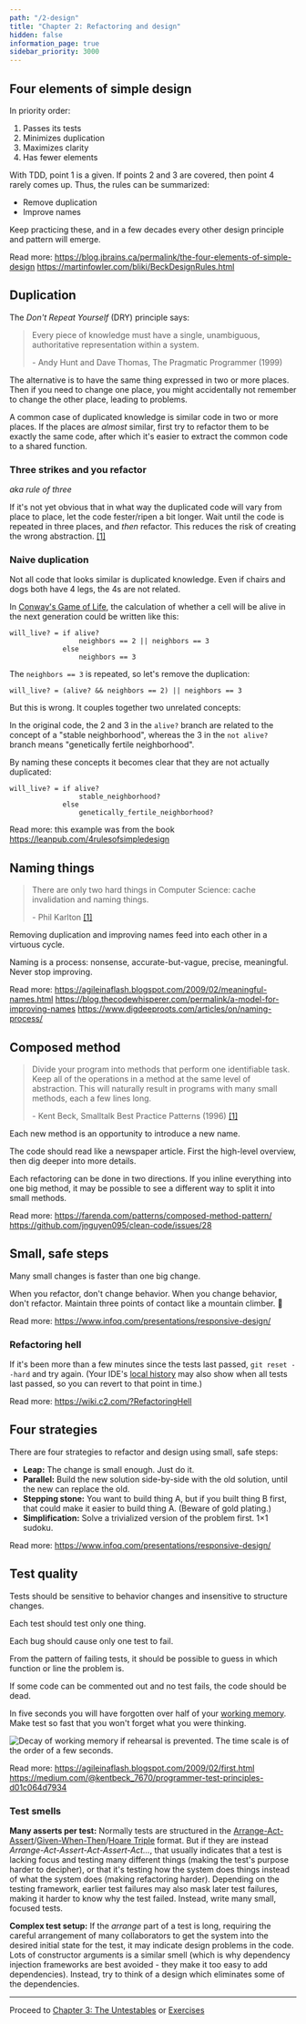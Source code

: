```yaml
---
path: "/2-design"
title: "Chapter 2: Refactoring and design"
hidden: false
information_page: true
sidebar_priority: 3000
---
```



## Four elements of simple design

In priority order:

1. Passes its tests
2. Minimizes duplication
3. Maximizes clarity
4. Has fewer elements

With TDD, point 1 is a given. If points 2 and 3 are covered, then point 4 rarely comes up. Thus, the rules can be summarized:

- Remove duplication
- Improve names

Keep practicing these, and in a few decades every other design principle and pattern will emerge.

Read more:
https://blog.jbrains.ca/permalink/the-four-elements-of-simple-design
https://martinfowler.com/bliki/BeckDesignRules.html


## Duplication

The *Don't Repeat Yourself* (DRY) principle says:

> Every piece of knowledge must have a single, unambiguous, authoritative representation within a system.
>
> \- Andy Hunt and Dave Thomas, The Pragmatic Programmer (1999)

The alternative is to have the same thing expressed in two or more places. Then if you need to change one place, you might accidentally not remember to change the other place, leading to problems.

A common case of duplicated knowledge is similar code in two or more places. If the places are *almost* similar, first try to refactor them to be exactly the same code, after which it's easier to extract the common code to a shared function.


### Three strikes and you refactor

*aka rule of three*

If it's not yet obvious that in what way the duplicated code will vary from place to place, let the code fester/ripen a bit longer. Wait until the code is repeated in three places, and *then* refactor. This reduces the risk of creating the wrong abstraction. [[1]](https://en.wikipedia.org/wiki/Rule_of_three_(computer_programming))


### Naive duplication

Not all code that looks similar is duplicated knowledge. Even if chairs and dogs both have 4 legs, the 4s are not related.

In [Conway's Game of Life](https://en.wikipedia.org/wiki/Conway%27s_Game_of_Life), the calculation of whether a cell will be alive in the next generation could be written like this:

```pseudo
will_live? = if alive?
                 neighbors == 2 || neighbors == 3
             else
                 neighbors == 3
```

The `neighbors == 3` is repeated, so let's remove the duplication:

```pseudo
will_live? = (alive? && neighbors == 2) || neighbors == 3
```

But this is wrong. It couples together two unrelated concepts:

In the original code, the 2 and 3 in the `alive?` branch are related to the concept of a "stable neighborhood", whereas the 3 in the `not alive?` branch means "genetically fertile neighborhood".

By naming these concepts it becomes clear that they are not actually duplicated:

```pseudo
will_live? = if alive?
                 stable_neighborhood?
             else
                 genetically_fertile_neighborhood?
```

Read more:
this example was from the book https://leanpub.com/4rulesofsimpledesign


## Naming things

> There are only two hard things in Computer Science: cache invalidation and naming things.
>
> \- Phil Karlton [[1]](https://martinfowler.com/bliki/TwoHardThings.html)

Removing duplication and improving names feed into each other in a virtuous cycle.

Naming is a process: nonsense, accurate-but-vague, precise, meaningful. Never stop improving.

Read more:
https://agileinaflash.blogspot.com/2009/02/meaningful-names.html
https://blog.thecodewhisperer.com/permalink/a-model-for-improving-names
https://www.digdeeproots.com/articles/on/naming-process/


## Composed method

> Divide your program into methods that perform one identifiable task. Keep all of the operations in a method at the same level of abstraction. This will naturally result in programs with many small methods, each a few lines long.
>
> \- Kent Beck, Smalltalk Best Practice Patterns (1996) [[1]](https://wiki.c2.com/?ComposedMethod)

Each new method is an opportunity to introduce a new name.

The code should read like a newspaper article. First the high-level overview, then dig deeper into more details.

Each refactoring can be done in two directions. If you inline everything into one big method, it may be possible to see a different way to split it into small methods.

Read more:
https://farenda.com/patterns/composed-method-pattern/
https://github.com/jnguyen095/clean-code/issues/28


## Small, safe steps

Many small changes is faster than one big change.

When you refactor, don't change behavior. When you change behavior, don't refactor. Maintain three points of contact like a mountain climber. 🧗

Read more:
https://www.infoq.com/presentations/responsive-design/


### Refactoring hell

If it's been more than a few minutes since the tests last passed, `git reset --hard` and try again. (Your IDE's [local history](https://www.jetbrains.com/help/idea/local-history.html) may also show when all tests last passed, so you can revert to that point in time.)

Read more:
https://wiki.c2.com/?RefactoringHell


## Four strategies

There are four strategies to refactor and design using small, safe steps:

- **Leap:** The change is small enough. Just do it.
- **Parallel:** Build the new solution side-by-side with the old solution, until the new can replace the old.
- **Stepping stone:** You want to build thing A, but if you built thing B first, that could make it easier to build thing A. (Beware of gold plating.)
- **Simplification:** Solve a trivialized version of the problem first. 1×1 sudoku.

Read more:
https://www.infoq.com/presentations/responsive-design/


## Test quality

Tests should be sensitive to behavior changes and insensitive to structure changes.

Each test should test only one thing.

Each bug should cause only one test to fail.

From the pattern of failing tests, it should be possible to guess in which function or line the problem is.

If some code can be commented out and no test fails, the code should be dead.

In five seconds you will have forgotten over half of your [working memory](https://en.wikipedia.org/wiki/Working_memory). Make test so fast that you won't forget what you were thinking.

![Decay of working memory if rehearsal is prevented. The time scale is of the order of a few seconds.](images/working-memory-decay.png "How quickly working memory decays when you think of something else. [[1]](https://www.researchgate.net/figure/Decay-of-working-memory-if-rehearsal-is-prevented-The-time-scale-is-of-the-order-of-a_fig7_35883885)")


Read more:
https://agileinaflash.blogspot.com/2009/02/first.html
https://medium.com/@kentbeck_7670/programmer-test-principles-d01c064d7934


### Test smells

**Many asserts per test:** Normally tests are structured in the [Arrange-Act-Assert](https://agileinaflash.blogspot.com/2009/03/arrange-act-assert.html)/[Given-When-Then](https://dannorth.net/introducing-bdd/)/[Hoare Triple](https://en.wikipedia.org/wiki/Hoare_logic) format. But if they are instead *Arrange-Act-Assert-Act-Assert-Act...*, that usually indicates that a test is lacking focus and testing many different things (making the test's purpose harder to decipher), or that it's testing how the system does things instead of what the system does (making refactoring harder). Depending on the testing framework, earlier test failures may also mask later test failures, making it harder to know why the test failed. Instead, write many small, focused tests.

**Complex test setup:** If the *arrange* part of a test is long, requiring the careful arrangement of many collaborators to get the system into the desired initial state for the test, it may indicate design problems in the code. Lots of constructor arguments is a similar smell (which is why dependency injection frameworks are best avoided - they make it too easy to add dependencies). Instead, try to think of a design which eliminates some of the dependencies.

---

Proceed to [Chapter 3: The Untestables](/3-challenges) or [Exercises](/exercises)
